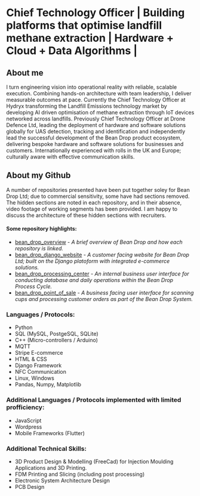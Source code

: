 # Chief Technology Officer | Building platforms that optimise landfill methane extraction | Hardware + Cloud + Data Algorithms | 

## About me
I turn engineering vision into operational reality with reliable, scalable execution. Combining hands-on architecture with team leadership, I deliver measurable outcomes at pace. Currently the Chief Technology Officer at Hydryx transforming the Landfill Emissions technology market by developing AI driven optimisation of methane extraction through IoT devices networked across landfills. Previously Chief Technology Officer at Drone Defence Ltd, leading the deployment of hardware and software solutions globally for UAS detection, tracking and identification and independently lead the successful development of the Bean Drop product ecosystem, delivering bespoke hardware and software solutions for businesses and customers. Internationally experienced with rolls in the UK and Europe; culturally aware with effective communication skills.

## About my Github
A number of repositories presented have been put together soley for Bean Drop Ltd; due to commercial sensitivity, some have had sections removed. The hidden sections are noted in each repository, and in their absence, video footage of working segments has been provided. I am happy to discuss the architecture of these hidden sections with recruiters.

#### Some repository highlights:
- [bean_drop_overview](https://github.com/henryjwillson/bean_drop_overview) - *A brief overview of Bean Drop and how each repository is linked.*
- [bean_drop_django_website](https://github.com/henryjwillson/bean_drop_django_website) - *A customer facing website for Bean Drop Ltd; built on the Django platoform with integrated e-commerce solutions.*
- [bean_drop_processing_center](https://github.com/henryjwillson/bean_drop_processing_centre) - *An internal business user interface for conducting database and daily operations within the Bean Drop Process Cycle.*
- [bean_drop_point_of_sale](https://github.com/henryjwillson/bean_drop_point_of_sale) - *A business facing user interface for scanning cups and processing customer orders as part of the Bean Drop System.*



### Languages / Protocols:
- Python
- SQL (MySQL, PostgeSQL, SQLite)
- C++ (Micro-controllers / Arduino)
- MQTT
- Stripe E-commerce
- HTML & CSS
- Django Framework
- NFC Communication
- Linux, Windows
- Pandas, Numpy, Matplotlib


### Additional Languages / Protocols implemented with limited profficiency:
- JavaScript
- Wordpress
- Mobile Frameworks (Flutter)

### Additional Technical Skills:
- 3D Product Design & Modelling (FreeCad) for Injection Moulding Applications and 3D Printing.
- FDM Printing and Slicing (including post processing)
- Electronic System Architecture Design
- PCB Design

<!---
henryjwillson/henryjwillson is a ✨ special ✨ repository because its `README.md` (this file) appears on your GitHub profile.
You can click the Preview link to take a look at your changes.
--->
